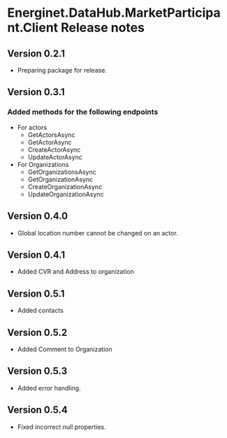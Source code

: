 # Energinet.DataHub.MarketParticipant.Client Release notes

## Version 0.2.1

- Preparing package for release.

## Version 0.3.1

### Added methods for the following endpoints

- For actors
    - GetActorsAsync
    - GetActorAsync
    - CreateActorAsync
    - UpdateActorAsync
- For Organizations
    - GetOrganizationsAsync
    - GetOrganizationAsync
    - CreateOrganizationAsync
    - UpdateOrganizationAsync

## Version 0.4.0

- Global location number cannot be changed on an actor.

## Version 0.4.1

- Added CVR and Address to organization

## Version 0.5.1

- Added contacts

## Version 0.5.2

- Added Comment to Organization

## Version 0.5.3

- Added error handling.

## Version 0.5.4

- Fixed incorrect null properties.
